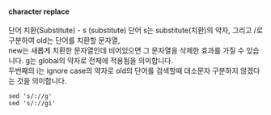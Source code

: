 #### character replace
단어 치환(Substitute) - s (substitute)
단어 s는 substitute(치환)의 약자, 그리고 /로 구분하여 old는 단어를 치환할 문자열,  
new는 새롭게 치환한 문자열인데 비어있으면 그 문자열을 삭제한 효과를 가질 수 있습니다. g는 global의 약자로 전체에 적용됨을 의미합니다.  
두번째의 i는 ignore case의 약자로 old의 단어를 검색할때 대소문자 구분하지 않겠다는 것을 의미합니다.  

```
sed 's/://g'
sed 's/://gi'
```
